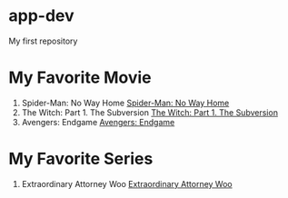 # app-dev
My first repository


# My Favorite Movie
1. Spider-Man: No Way Home
[Spider-Man: No Way Home](https://en.wikipedia.org/wiki/Spider-Man:_No_Way_Home)
2. The Witch: Part 1. The Subversion
[The Witch: Part 1. The Subversion](https://www.imdb.com/title/tt8574252/)
3. Avengers: Endgame
[Avengers: Endgame](https://en.wikipedia.org/wiki/Avengers:_Endgame)

# My Favorite Series
1. Extraordinary Attorney Woo
[Extraordinary Attorney Woo](https://en.wikipedia.org/wiki/Extraordinary_Attorney_Woo)
